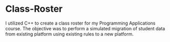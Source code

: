 # Class-Roster
I utilized C++ to create a class roster for my Programming Applications course. The objective was to perform a simulated migration of student data from existing platform using existing rules to a new platform. 
